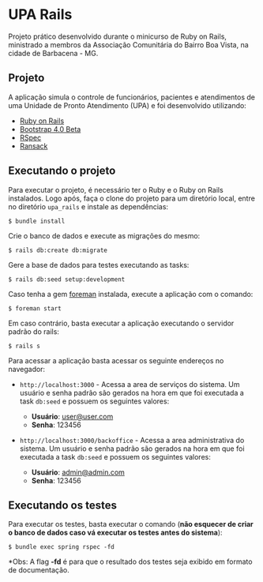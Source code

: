 # UPA Rails

Projeto prático desenvolvido durante o minicurso de Ruby on Rails, ministrado a membros da Associação Comunitária do Bairro Boa Vista, na cidade de Barbacena - MG.

## Projeto

A aplicação simula o controle de funcionários, pacientes e atendimentos de uma Unidade de Pronto Atendimento (UPA) e foi desenvolvido utilizando:

* [Ruby on Rails](http://rubyonrails.org/)
* [Bootstrap 4.0 Beta](https://getbootstrap.com/docs/4.0/getting-started/introduction/)
* [RSpec](http://rspec.info/)
* [Ransack](https://github.com/activerecord-hackery/ransack)

## Executando o projeto

Para executar o projeto, é necessário ter o Ruby e o Ruby on Rails instalados. Logo após, faça o clone do projeto para um diretório local, entre no diretório ```upa_rails``` e instale as dependências:

```$ bundle install```

Crie o banco de dados e execute as migrações do mesmo:

```$ rails db:create db:migrate```

Gere a base de dados para testes executando as tasks:

```$ rails db:seed setup:development```

Caso tenha a gem [foreman](https://github.com/ddollar/foreman) instalada, execute a aplicação com o comando:

```$ foreman start```

Em caso contrário, basta executar a aplicação executando o servidor padrão do rails:

```$ rails s```

Para acessar a aplicação basta acessar os seguinte endereços no navegador:

* ```http://localhost:3000``` - Acessa a area de serviços do sistema. Um usuário e senha padrão são gerados na hora em que foi executada a task ```db:seed``` e possuem os seguintes valores:

  * **Usuário**: user@user.com
  * **Senha**: 123456


* ```http://localhost:3000/backoffice``` - Acessa a area administrativa do sistema. Um usuário e senha padrão são gerados na hora em que foi executada a task ```db:seed``` e possuem os seguintes valores:

  * **Usuário**: admin@admin.com
  * **Senha**: 123456
  

## Executando os testes

Para executar os testes, basta executar o comando (**não esquecer de criar o banco de dados caso vá executar os testes antes do sistema**):

```$ bundle exec spring rspec -fd```

*Obs: A flag **-fd** é para que o resultado dos testes seja exibido em formato de documentação.

